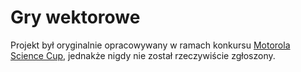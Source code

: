# Gry wektorowe

Projekt był oryginalnie opracowywany w ramach konkursu [Motorola
Science Cup](https://science-cup.pl/), jednakże nigdy nie został rzeczywiście zgłoszony.
